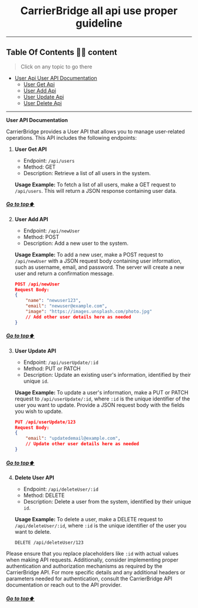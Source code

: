 <h1 align="center">CarrierBridge all api use proper guideline</h1>

---

[//]: # (Table of Content)

<a name="top"></a>

## Table Of Contents 🙋‍♂️ content

> Click on any topic to go there

- [User Api User API Documentation](#user)
  - [User Get Api](#user-get)
  - [User Add Api](#user-add)
  - [User Update Api](#user-update)
  - [User Delete Api](#user-delete)

<!-- - [](#js-2)
- [](#js-3)
- [](#js-4)
- [](#js-5) -->


***

<a name="user"></a>

**User API Documentation**

CarrierBridge provides a User API that allows you to manage user-related operations. This API includes the following endpoints:

<a name="user-get"></a>

1. **User Get API**
   - Endpoint: `/api/users`
   - Method: GET
   - Description: Retrieve a list of all users in the system.

   **Usage Example:**
   To fetch a list of all users, make a GET request to `/api/users`. This will return a JSON response containing user data.

##### [Go to top:arrow_up: ](#top)

<a name="user-add"></a>

2. **User Add API**
   - Endpoint: `/api/newUser`
   - Method: POST
   - Description: Add a new user to the system.

   **Usage Example:**
   To add a new user, make a POST request to `/api/newUser` with a JSON request body containing user information, such as username, email, and password. The server will create a new user and return a confirmation message.

   ```json
   POST /api/newUser
   Request Body:
   {
       "name": "newuser123",
       "email": "newuser@example.com",
       "image": "https://images.unsplash.com/photo.jpg"
       // Add other user details here as needed
   }
   ```

##### [Go to top:arrow_up: ](#top)

<a name="user-update"></a>

3. **User Update API**
   - Endpoint: `/api/userUpdate/:id`
   - Method: PUT or PATCH
   - Description: Update an existing user's information, identified by their unique `id`.

   **Usage Example:**
   To update a user's information, make a PUT or PATCH request to `/api/userUpdate/:id`, where `:id` is the unique identifier of the user you want to update. Provide a JSON request body with the fields you wish to update.

   ```json
   PUT /api/userUpdate/123
   Request Body:
   {
       "email": "updatedemail@example.com",
       // Update other user details here as needed
   }
   ```

##### [Go to top:arrow_up: ](#top)

<a name="user-delete"></a>

4. **Delete User API**
   - Endpoint: `/api/deleteUser/:id`
   - Method: DELETE
   - Description: Delete a user from the system, identified by their unique `id`.

   **Usage Example:**
   To delete a user, make a DELETE request to `/api/deleteUser/:id`, where `:id` is the unique identifier of the user you want to delete.

   ```
   DELETE /api/deleteUser/123
   ```

Please ensure that you replace placeholders like `:id` with actual values when making API requests. Additionally, consider implementing proper authentication and authorization mechanisms as required by the CarrierBridge API. For more specific details and any additional headers or parameters needed for authentication, consult the CarrierBridge API documentation or reach out to the API provider.


##### [Go to top:arrow_up: ](#top)
